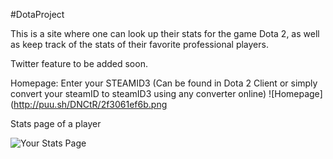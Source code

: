 #DotaProject

This is a site where one can look up their stats for the game Dota 2,
as well as keep track of the stats of their favorite professional players.

Twitter feature to be added soon.

Homepage: Enter your STEAMID3 (Can be found in Dota 2 Client or simply convert your steamID to steamID3 using any converter online)
![Homepage](http://puu.sh/DNCtR/2f3061ef6b.png


Stats page of a player



![Your Stats Page](http://puu.sh/DNCuI/688c22ae15.png)



